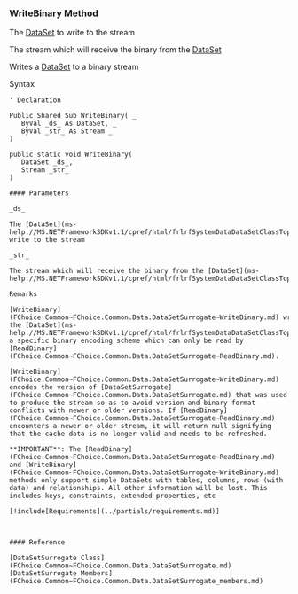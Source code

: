 ﻿### WriteBinary Method

The [DataSet](ms-help://MS.NETFrameworkSDKv1.1/cpref/html/frlrfSystemDataDataSetClassTopic.htm) to write to the stream

The stream which will receive the binary from the [DataSet](ms-help://MS.NETFrameworkSDKv1.1/cpref/html/frlrfSystemDataDataSetClassTopic.htm)

Writes a [DataSet](ms-help://MS.NETFrameworkSDKv1.1/cpref/html/frlrfSystemDataDataSetClassTopic.htm) to a binary stream

Syntax

```vbnet
' Declaration

Public Shared Sub WriteBinary( _
   ByVal _ds_ As DataSet, _
   ByVal _str_ As Stream _
) 

public static void WriteBinary( 
   DataSet _ds_,
   Stream _str_
)

#### Parameters

_ds_

The [DataSet](ms-help://MS.NETFrameworkSDKv1.1/cpref/html/frlrfSystemDataDataSetClassTopic.htm) to write to the stream

_str_

The stream which will receive the binary from the [DataSet](ms-help://MS.NETFrameworkSDKv1.1/cpref/html/frlrfSystemDataDataSetClassTopic.htm)

Remarks

[WriteBinary](FChoice.Common~FChoice.Common.Data.DataSetSurrogate~WriteBinary.md) writes the [DataSet](ms-help://MS.NETFrameworkSDKv1.1/cpref/html/frlrfSystemDataDataSetClassTopic.htm) using a specific binary encoding scheme which can only be read by [ReadBinary](FChoice.Common~FChoice.Common.Data.DataSetSurrogate~ReadBinary.md).

[WriteBinary](FChoice.Common~FChoice.Common.Data.DataSetSurrogate~WriteBinary.md) encodes the version of [DataSetSurrogate](FChoice.Common~FChoice.Common.Data.DataSetSurrogate.md) that was used to produce the stream so as to avoid version and binary format conflicts with newer or older versions. If [ReadBinary](FChoice.Common~FChoice.Common.Data.DataSetSurrogate~ReadBinary.md) encounters a newer or older stream, it will return null signifying that the cache data is no longer valid and needs to be refreshed.

**IMPORTANT**: The [ReadBinary](FChoice.Common~FChoice.Common.Data.DataSetSurrogate~ReadBinary.md) and [WriteBinary](FChoice.Common~FChoice.Common.Data.DataSetSurrogate~WriteBinary.md) methods only support simple DataSets with tables, columns, rows (with data) and relationships. All other information will be lost. This includes keys, constraints, extended properties, etc

[!include[Requirements](../partials/requirements.md)]



#### Reference

[DataSetSurrogate Class](FChoice.Common~FChoice.Common.Data.DataSetSurrogate.md)  
[DataSetSurrogate Members](FChoice.Common~FChoice.Common.Data.DataSetSurrogate_members.md)